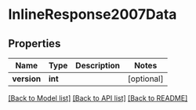 # InlineResponse2007Data

## Properties
Name | Type | Description | Notes
------------ | ------------- | ------------- | -------------
**version** | **int** |  | [optional] 

[[Back to Model list]](../README.md#documentation-for-models) [[Back to API list]](../README.md#documentation-for-api-endpoints) [[Back to README]](../README.md)


